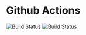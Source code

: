 # Github Actions

[![Build Status](https://github.com/minhanghuang/opendrive-cpp/actions/workflows/ubuntu-build.yaml/badge.svg?branch=dev)](https://github.com/minhanghuang/opendrive-cpp/actions/workflows/ubuntu-build.yaml)
[![Build Status](https://github.com/minhanghuang/opendrive-cpp/actions/workflows/macos-build.yaml/badge.svg?branch=dev)](https://github.com/minhanghuang/opendrive-cpp/actions/workflows/macos-build.yaml)


